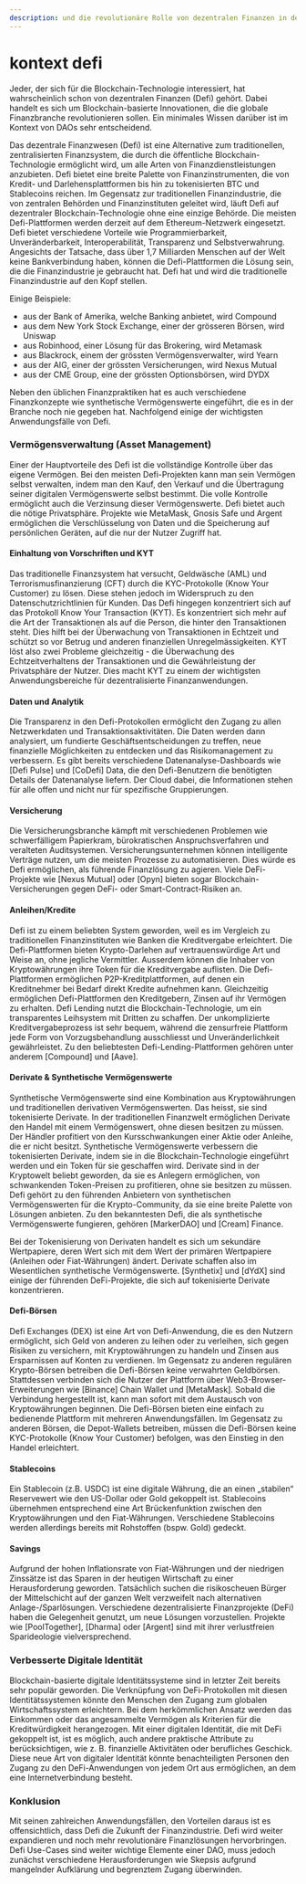 ```yaml
---
description: und die revolutionäre Rolle von dezentralen Finanzen in der Blockchain-Welt
---
```


# kontext defi

Jeder, der sich für die Blockchain-Technologie interessiert, hat wahrscheinlich schon von dezentralen Finanzen (Defi) gehört. Dabei handelt es sich um Blockchain-basierte Innovationen, die die globale Finanzbranche revolutionieren sollen. Ein minimales Wissen darüber ist im Kontext von DAOs sehr entscheidend.

Das dezentrale Finanzwesen (Defi) ist eine Alternative zum traditionellen, zentralisierten Finanzsystem, die durch die öffentliche Blockchain-Technologie ermöglicht wird, um alle Arten von Finanzdienstleistungen anzubieten. Defi bietet eine breite Palette von Finanzinstrumenten, die von Kredit- und Darlehensplattformen bis hin zu tokenisierten BTC und Stablecoins reichen. Im Gegensatz zur traditionellen Finanzindustrie, die von zentralen Behörden und Finanzinstituten geleitet wird, läuft Defi auf dezentraler Blockchain-Technologie ohne eine einzige Behörde. Die meisten Defi-Plattformen werden derzeit auf dem Ethereum-Netzwerk eingesetzt. Defi bietet verschiedene Vorteile wie Programmierbarkeit, Unveränderbarkeit, Interoperabilität, Transparenz und Selbstverwahrung. Angesichts der Tatsache, dass über 1,7 Milliarden Menschen auf der Welt keine Bankverbindung haben, können die Defi-Plattformen die Lösung sein, die die Finanzindustrie je gebraucht hat. Defi hat und wird die traditionelle Finanzindustrie auf den Kopf stellen.

Einige Beispiele:

* aus der Bank of Amerika, welche Banking anbietet, wird Compound
* aus dem New York Stock Exchange, einer der grösseren Börsen, wird Uniswap
* aus Robinhood, einer Lösung für das Brokering, wird Metamask
* aus Blackrock, einem der grössten Vermögensverwalter, wird Yearn
* aus der AIG, einer der grössten Versicherungen, wird Nexus Mutual
* aus der CME Group, eine der grössten Optionsbörsen, wird DYDX

Neben den üblichen Finanzpraktiken hat es auch verschiedene Finanzkonzepte wie synthetische Vermögenswerte eingeführt, die es in der Branche noch nie gegeben hat. Nachfolgend einige der wichtigsten Anwendungsfälle von Defi.

### Vermögensverwaltung (Asset Management)

Einer der Hauptvorteile des Defi ist die vollständige Kontrolle über das eigene Vermögen. Bei den meisten Defi-Projekten kann man sein Vermögen selbst verwalten, indem man den Kauf, den Verkauf und die Übertragung seiner digitalen Vermögenswerte selbst bestimmt. Die volle Kontrolle ermöglicht auch die Verzinsung dieser Vermögenswerte. Defi bietet auch die nötige Privatsphäre. Projekte wie MetaMask, Gnosis Safe und Argent ermöglichen die Verschlüsselung von Daten und die Speicherung auf persönlichen Geräten, auf die nur der Nutzer Zugriff hat.

#### Einhaltung von Vorschriften und KYT

Das traditionelle Finanzsystem hat versucht, Geldwäsche (AML) und Terrorismusfinanzierung (CFT) durch die KYC-Protokolle (Know Your Customer) zu lösen. Diese stehen jedoch im Widerspruch zu den Datenschutzrichtlinien für Kunden. Das Defi hingegen konzentriert sich auf das Protokoll Know Your Transaction (KYT). Es konzentriert sich mehr auf die Art der Transaktionen als auf die Person, die hinter den Transaktionen steht. Dies hilft bei der Überwachung von Transaktionen in Echtzeit und schützt so vor Betrug und anderen finanziellen Unregelmässigkeiten. KYT löst also zwei Probleme gleichzeitig - die Überwachung des Echtzeitverhaltens der Transaktionen und die Gewährleistung der Privatsphäre der Nutzer. Dies macht KYT zu einem der wichtigsten Anwendungsbereiche für dezentralisierte Finanzanwendungen.

#### Daten und Analytik

Die Transparenz in den Defi-Protokollen ermöglicht den Zugang zu allen Netzwerkdaten und Transaktionsaktivitäten. Die Daten werden dann analysiert, um fundierte Geschäftsentscheidungen zu treffen, neue finanzielle Möglichkeiten zu entdecken und das Risikomanagement zu verbessern. Es gibt bereits verschiedene Datenanalyse-Dashboards wie \[Defi Pulse] und \[CoDefi] Data, die den Defi-Benutzern die benötigten Details der Datenanalyse liefern. Der Cloud dabei, die Informationen stehen für alle offen und nicht nur für spezifische Gruppierungen.

#### Versicherung

Die Versicherungsbranche kämpft mit verschiedenen Problemen wie schwerfälligem Papierkram, bürokratischen Anspruchsverfahren und veralteten Auditsystemen. Versicherungsunternehmen können intelligente Verträge nutzen, um die meisten Prozesse zu automatisieren. Dies würde es Defi ermöglichen, als führende Finanzlösung zu agieren. Viele DeFi-Projekte wie \[Nexus Mutual] oder \[Opyn] bieten sogar Blockchain-Versicherungen gegen DeFi- oder Smart-Contract-Risiken an.

#### Anleihen/Kredite

Defi ist zu einem beliebten System geworden, weil es im Vergleich zu traditionellen Finanzinstituten wie Banken die Kreditvergabe erleichtert. Die Defi-Plattformen bieten Krypto-Darlehen auf vertrauenswürdige Art und Weise an, ohne jegliche Vermittler. Ausserdem können die Inhaber von Kryptowährungen ihre Token für die Kreditvergabe auflisten. Die Defi-Plattformen ermöglichen P2P-Kreditplattformen, auf denen ein Kreditnehmer bei Bedarf direkt Kredite aufnehmen kann. Gleichzeitig ermöglichen Defi-Plattformen den Kreditgebern, Zinsen auf ihr Vermögen zu erhalten. Defi Lending nutzt die Blockchain-Technologie, um ein transparentes Leihsystem mit Dritten zu schaffen. Der unkomplizierte Kreditvergabeprozess ist sehr bequem, während die zensurfreie Plattform jede Form von Vorzugsbehandlung ausschliesst und Unveränderlichkeit gewährleistet. Zu den beliebtesten Defi-Lending-Plattformen gehören unter anderem \[Compound] und \[Aave].

#### Derivate & Synthetische Vermögenswerte

Synthetische Vermögenswerte sind eine Kombination aus Kryptowährungen und traditionellen derivativen Vermögenswerten. Das heisst, sie sind tokenisierte Derivate. In der traditionellen Finanzwelt ermöglichen Derivate den Handel mit einem Vermögenswert, ohne diesen besitzen zu müssen. Der Händler profitiert von den Kursschwankungen einer Aktie oder Anleihe, die er nicht besitzt. Synthetische Vermögenswerte verbessern die tokenisierten Derivate, indem sie in die Blockchain-Technologie eingeführt werden und ein Token für sie geschaffen wird. Derivate sind in der Kryptowelt beliebt geworden, da sie es Anlegern ermöglichen, von schwankenden Token-Preisen zu profitieren, ohne sie besitzen zu müssen. Defi gehört zu den führenden Anbietern von synthetischen Vermögenswerten für die Krypto-Community, da sie eine breite Palette von Lösungen anbieten. Zu den bekanntesten Defi, die als synthetische Vermögenswerte fungieren, gehören \[MarkerDAO] und \[Cream] Finance.

Bei der Tokenisierung von Derivaten handelt es sich um sekundäre Wertpapiere, deren Wert sich mit dem Wert der primären Wertpapiere (Anleihen oder Fiat-Währungen) ändert. Derivate schaffen also im Wesentlichen synthetische Vermögenswerte. \[Synthetix] und \[dYdX] sind einige der führenden DeFi-Projekte, die sich auf tokenisierte Derivate konzentrieren.

#### Defi-Börsen

Defi Exchanges (DEX) ist eine Art von Defi-Anwendung, die es den Nutzern ermöglicht, sich Geld von anderen zu leihen oder zu verleihen, sich gegen Risiken zu versichern, mit Kryptowährungen zu handeln und Zinsen aus Ersparnissen auf Konten zu verdienen. Im Gegensatz zu anderen regulären Krypto-Börsen betreiben die Defi-Börsen keine verwahrten Geldbörsen. Stattdessen verbinden sich die Nutzer der Plattform über Web3-Browser-Erweiterungen wie \[Binance] Chain Wallet und \[MetaMask]. Sobald die Verbindung hergestellt ist, kann man sofort mit dem Austausch von Kryptowährungen beginnen. Die Defi-Börsen bieten eine einfach zu bedienende Plattform mit mehreren Anwendungsfällen. Im Gegensatz zu anderen Börsen, die Depot-Wallets betreiben, müssen die Defi-Börsen keine KYC-Protokolle (Know Your Customer) befolgen, was den Einstieg in den Handel erleichtert.

#### Stablecoins

Ein Stablecoin (z.B. USDC) ist eine digitale Währung, die an einen „stabilen“ Reservewert wie den US-Dollar oder Gold gekoppelt ist. Stablecoins übernehmen entsprechend eine Art Brückenfunktion zwischen den Kryptowährungen und den Fiat-Währungen. Verschiedene Stablecoins werden allerdings bereits mit Rohstoffen (bspw. Gold) gedeckt.

#### Savings

Aufgrund der hohen Inflationsrate von Fiat-Währungen und der niedrigen Zinssätze ist das Sparen in der heutigen Wirtschaft zu einer Herausforderung geworden. Tatsächlich suchen die risikoscheuen Bürger der Mittelschicht auf der ganzen Welt verzweifelt nach alternativen Anlage-/Sparlösungen. Verschiedene dezentralisierte Finanzprojekte (DeFi) haben die Gelegenheit genutzt, um neue Lösungen vorzustellen. Projekte wie \[PoolTogether], \[Dharma] oder \[Argent] sind mit ihrer verlustfreien Sparideologie vielversprechend.

### Verbesserte Digitale Identität

Blockchain-basierte digitale Identitätssysteme sind in letzter Zeit bereits sehr populär geworden. Die Verknüpfung von DeFi-Protokollen mit diesen Identitätssystemen könnte den Menschen den Zugang zum globalen Wirtschaftssystem erleichtern. Bei dem herkömmlichen Ansatz werden das Einkommen oder das angesammelte Vermögen als Kriterien für die Kreditwürdigkeit herangezogen. Mit einer digitalen Identität, die mit DeFi gekoppelt ist, ist es möglich, auch andere praktische Attribute zu berücksichtigen, wie z. B. finanzielle Aktivitäten oder berufliches Geschick. Diese neue Art von digitaler Identität könnte benachteiligten Personen den Zugang zu den DeFi-Anwendungen von jedem Ort aus ermöglichen, an dem eine Internetverbindung besteht.

### Konklusion

Mit seinen zahlreichen Anwendungsfällen, den Vorteilen daraus ist es offensichtlich, dass Defi die Zukunft der Finanzindustrie. Defi wird weiter expandieren und noch mehr revolutionäre Finanzlösungen hervorbringen. Defi Use-Cases sind weiter wichtige Elemente einer DAO, muss jedoch zunächst verschiedene Herausforderungen wie Skepsis aufgrund mangelnder Aufklärung und begrenztem Zugang überwinden.

